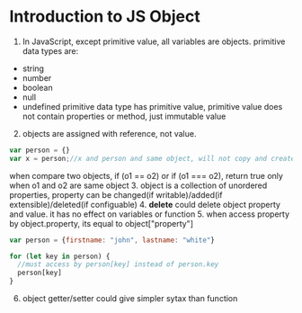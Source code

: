 # Introduction to JS Object

1. In JavaScript, except primitive value, all variables are objects.
primitive data types are:
* string
* number
* boolean
* null
* undefined
primitive data type has primitive value, primitive value does not contain properties or method, just immutable value
2. objects are assigned with reference, not value.
```js
var person = {}
var x = person;//x and person and same object, will not copy and create new object, they have same address
```
when compare two objects, if (o1 == o2) or if (o1 === o2), return true only when o1 and o2 are same object
3. object is a collection of unordered properties, property can be changed(if writable)/added(if extensible)/deleted(if configuable)
4. <b>delete</b> could delete object property and value. it has no effect on variables or function 
5. when access property by object.property, its equal to object["property"]
```js
var person = {firstname: "john", lastname: "white"}

for (let key in person) {
  //must access by person[key] instead of person.key
  person[key]
}
``` 
6. object getter/setter could give simpler sytax than function

